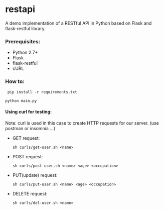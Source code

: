 # restapi

A demo implementation of a RESTful API in Python based on Flask and flask-restful library.

### Prerequisites:
 - Python 2.7+
 - Flask
 - flask-restful
 - cURL
 
 ### How to:
 ``` pip install -r requirements.txt```
 
 ``` python main.py ```
#### Using curl for testing:
Note: curl is used in this case to create HTTP requests for our server. (use postman or insomnia ...)
  - GET request:
  
    ``` sh curls/get-user.sh <name> ```
  - POST request:
  
    ```sh curls/post-user.sh <name> <age> <occupation>```
  - PUT(update) request:
  
    ``` sh curls/put-user.sh <name> <age> <occupation> ```
  - DELETE request:
  
    ```sh curls/del-user.sh <name>```
